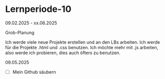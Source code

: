 # Lernperiode-10
09.02.2025 - xx.06.2025

Grob-Planung

Ich werde viele neue Projekte erstellen und an den LBs arbeiten. Ich werde für die Projekte .html und .css benutzen. Ich möchte mehr mit .js arbeiten, also werde ich probieren, dies auch öfters zu benutzen.

09.05.2025
- [ ] Mein Github säubern
